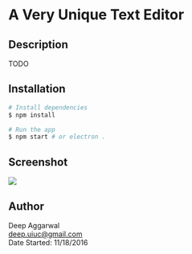 # A Very Unique Text Editor

Description
-----------

TODO

Installation
------------
```sh
# Install dependencies
$ npm install

# Run the app
$ npm start # or electron .
```

Screenshot
----------
![](static/images/appImage.png)

Author
------
Deep Aggarwal  
deep.uiuc@gmail.com  
Date Started: 11/18/2016  

